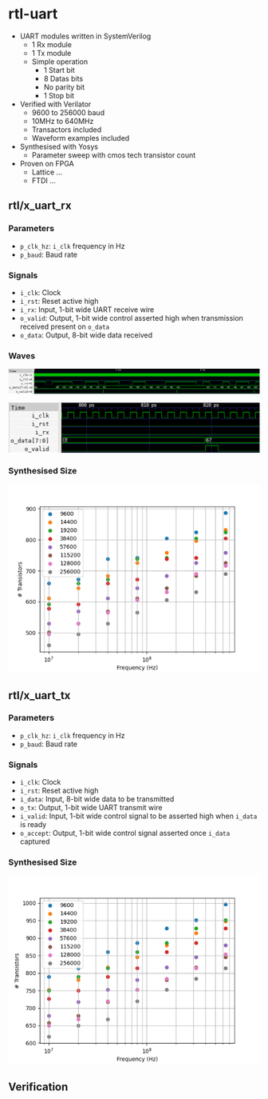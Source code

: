 # rtl-uart

 - UART modules written in SystemVerilog
   - 1 Rx module
   - 1 Tx module
   - Simple operation
      - 1 Start bit
      - 8 Datas bits
      - No parity bit
      - 1 Stop bit
 - Verified with Verilator
   - 9600 to 256000 baud
   - 10MHz to 640MHz
   - Transactors included
   - Waveform examples included
 - Synthesised with Yosys
   - Parameter sweep with cmos tech transistor count
- Proven on FPGA
   - Lattice ...
   - FTDI ...

## rtl/x_uart_rx

### Parameters
 
 - ``p_clk_hz``: ``i_clk`` frequency in Hz
 - ``p_baud``: Baud rate

### Signals

- ``i_clk``: Clock
- ``i_rst``: Reset active high
- ``i_rx``: Input, 1-bit wide UART receive wire
- ``o_valid``: Output, 1-bit wide control asserted high when transmission received present on ``o_data``   
- ``o_data``: Output, 8-bit wide data received

### Waves

![Screenshot](doc/images/x_uart_rx_wave_wide.png)

![Screenshot](doc/images/x_uart_rx_wave_narrow.png)

### Synthesised Size

![Screenshot](doc/images/x_uart_rx.png)

## rtl/x_uart_tx

### Parameters
 
 - ``p_clk_hz``: ``i_clk`` frequency in Hz
 - ``p_baud``: Baud rate

### Signals

 - ``i_clk``: Clock
 - ``i_rst``: Reset active high
 - ``i_data``: Input, 8-bit wide data to be transmitted
 - ``o_tx``: Output, 1-bit wide UART transmit wire
 - ``i_valid``: Input, 1-bit wide control signal to be asserted high when ``i_data`` is ready
 - ``o_accept``: Output, 1-bit wide control signal asserted once ``i_data`` captured 

### Synthesised Size

![Screenshot](doc/images/x_uart_tx.png)


## Verification

